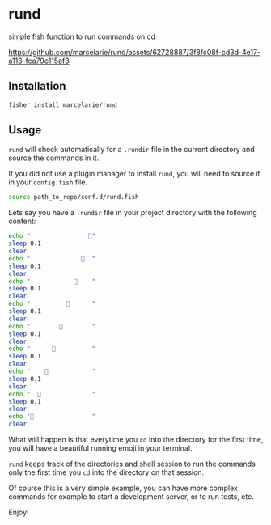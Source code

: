 # rund
simple fish function to run commands on cd

https://github.com/marcelarie/rund/assets/62728887/3f8fc08f-cd3d-4e17-a113-fca79e115af3


## Installation
```sh
fisher install marcelarie/rund
```

## Usage
`rund` will check automatically for a `.rundir` file in the current directory and source the
commands in it. 

If you did not use a plugin manager to install `rund`, you will need to source
it in your `config.fish` file.
```sh
source path_to_repo/conf.d/rund.fish
```

Lets say you have a `.rundir` file in your project directory with the following content:
```sh
echo "                🏃"
sleep 0.1
clear
echo "              🏃  "
sleep 0.1
clear
echo "            🏃    "
sleep 0.1
clear
echo "          🏃      "
sleep 0.1
clear
echo "        🏃        "
sleep 0.1
clear
echo "      🏃          "
sleep 0.1
clear
echo "    🏃            "
sleep 0.1
clear
echo "  🏃              "
sleep 0.1
clear
echo "🏃                "
clear
```

What will happen is that everytime you `cd` into the directory for the first
time, you will have a beautiful running emoji in your terminal.

`rund` keeps track of the directories and shell session to run the commands only
the first time you `cd` into the directory on that session.

Of course this is a very simple example, you can have more complex commands for
example to start a development server, or to run tests, etc.

Enjoy!

